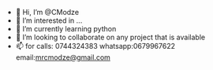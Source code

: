 - 👋 Hi, I’m @CModze
- 👀 I’m interested in ...
- 🌱 I’m currently learning python
- 💞️ I’m looking to collaborate on any project that is available
- 📫 for calls: 0744324383 whatsapp:0679967622 email:mrcmodze@gmail.com

<!---
CModze/CModze is a ✨ special ✨ repository because its `README.md` (this file) appears on your GitHub profile.
You can click the Preview link to take a look at your changes.
--->
